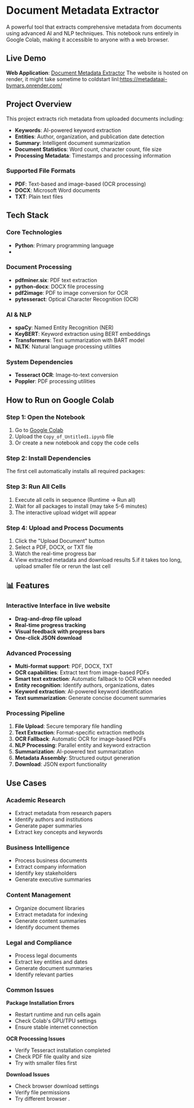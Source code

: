 # Document Metadata Extractor

A powerful tool that extracts comprehensive metadata from documents using advanced AI and NLP techniques. This notebook runs entirely in Google Colab, making it accessible to anyone with a web browser.

##  Live Demo

**Web Application**: [Document Metadata Extractor](https://metadataai-bymars.onrender.com/)
The website is hosted on render, it might take sometime to coldstart linl:https://metadataai-bymars.onrender.com/
##  Project Overview

This project extracts rich metadata from uploaded documents including:
- **Keywords**: AI-powered keyword extraction
- **Entities**: Author, organization, and publication date detection
- **Summary**: Intelligent document summarization
- **Document Statistics**: Word count, character count, file size
- **Processing Metadata**: Timestamps and processing information

### Supported File Formats
- **PDF**: Text-based and image-based (OCR processing)
- **DOCX**: Microsoft Word documents
- **TXT**: Plain text files

##  Tech Stack

### Core Technologies
- **Python**: Primary programming language
- 
### Document Processing
- **pdfminer.six**: PDF text extraction
- **python-docx**: DOCX file processing
- **pdf2image**: PDF to image conversion for OCR
- **pytesseract**: Optical Character Recognition (OCR)

### AI & NLP
- **spaCy**: Named Entity Recognition (NER)
- **KeyBERT**: Keyword extraction using BERT embeddings
- **Transformers**: Text summarization with BART model
- **NLTK**: Natural language processing utilities

### System Dependencies
- **Tesseract OCR**: Image-to-text conversion
- **Poppler**: PDF processing utilities

##  How to Run on Google Colab

### Step 1: Open the Notebook
1. Go to [Google Colab](https://colab.research.google.com)
2. Upload the `Copy_of_Untitled1.ipynb` file
3. Or create a new notebook and copy the code cells

### Step 2: Install Dependencies
The first cell automatically installs all required packages:

### Step 3: Run All Cells
1. Execute all cells in sequence (Runtime → Run all)
2. Wait for all packages to install (may take 5-6 minutes)
3. The interactive upload widget will appear

### Step 4: Upload and Process Documents
1. Click the "Upload Document" button
2. Select a PDF, DOCX, or TXT file
3. Watch the real-time progress bar
4. View extracted metadata and download results
5.if it takes too long, upload smaller file or rerun the last cell
## 📊 Features

### Interactive Interface in live website
- **Drag-and-drop file upload**
- **Real-time progress tracking**
- **Visual feedback with progress bars**
- **One-click JSON download**

### Advanced Processing
- **Multi-format support**: PDF, DOCX, TXT
- **OCR capabilities**: Extract text from image-based PDFs
- **Smart text extraction**: Automatic fallback to OCR when needed
- **Entity recognition**: Identify authors, organizations, dates
- **Keyword extraction**: AI-powered keyword identification
- **Text summarization**: Generate concise document summaries


### Processing Pipeline
1. **File Upload**: Secure temporary file handling
2. **Text Extraction**: Format-specific extraction methods
3. **OCR Fallback**: Automatic OCR for image-based PDFs
4. **NLP Processing**: Parallel entity and keyword extraction
5. **Summarization**: AI-powered text summarization
6. **Metadata Assembly**: Structured output generation
7. **Download**: JSON export functionality

##  Use Cases

### Academic Research
- Extract metadata from research papers
- Identify authors and institutions
- Generate paper summaries
- Extract key concepts and keywords

### Business Intelligence
- Process business documents
- Extract company information
- Identify key stakeholders
- Generate executive summaries

### Content Management
- Organize document libraries
- Extract metadata for indexing
- Generate content summaries
- Identify document themes

### Legal and Compliance
- Process legal documents
- Extract key entities and dates
- Generate document summaries
- Identify relevant parties

### Common Issues

**Package Installation Errors**
- Restart runtime and run cells again
- Check Colab's GPU/TPU settings
- Ensure stable internet connection

**OCR Processing Issues**
- Verify Tesseract installation completed
- Check PDF file quality and size
- Try with smaller files first

**Download Issues**
- Check browser download settings
- Verify file permissions
- Try different browser
.

